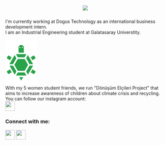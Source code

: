 <h1 align="center">
  <a href="https://git.io/typing-svg">
    <img src="https://readme-typing-svg.herokuapp.com/?lines=Hello!;I+am+Aylin&center=true&size=25">
  </a>
</h1>


 I'm currently working at Dogus Technology as an international business development intern. <br>
 I am an Industrial Engineering student at Galatasaray Universtity.<br><br>
 <img align="center" src="https://github.com/aylinsglam/aylinsglam/blob/main/l2.png"  width="100" />
 <br>With my 5 women student friends, we run "Dönüşüm Elçileri Project" that aims to increase awareness of children about climate crisis and recycling. You can follow our instagram account:  
<a href="https://medium.com/@aylinsaglam" target="blank"><img align="center" src="https://raw.githubusercontent.com/rahuldkjain/github-profile-readme-generator/master/src/images/icons/Social/instagram.svg" height="30" width="30" /></a>
 <br>

<p align="center">
<h3 align="left">Connect with me:</h3>
<p align="left">
<a href="https://www.linkedin.com/in/aylin-sa%C4%9Flam/" target="blank"><img align="center" src="https://raw.githubusercontent.com/rahuldkjain/github-profile-readme-generator/master/src/images/icons/Social/linked-in-alt.svg" height="30" width="30" /></a>
<a href="https://medium.com/@aylinsaglam" target="blank"><img align="center" src="https://raw.githubusercontent.com/rahuldkjain/github-profile-readme-generator/master/src/images/icons/Social/medium.svg" height="30" width="30" /></a>

</p>
